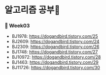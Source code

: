 # 알고리즘 공부🙌

### 📝 Week03
* BJ1978: https://dogandbird.tistory.com/25
* BJ2609: https://dogandbird.tistory.com/24
* BJ2309: https://dogandbird.tistory.com/26
* BJ1748: https://dogandbird.tistory.com/27
* BJ10972: https://dogandbird.tistory.com/28
* BJ1463: https://dogandbird.tistory.com/29
* BJ11726: https://dogandbird.tistory.com/30
